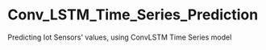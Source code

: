 # Conv_LSTM_Time_Series_Prediction
Predicting Iot Sensors' values, using ConvLSTM Time Series model
